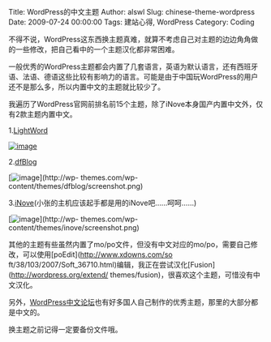 Title: WordPress的中文主题
Author: alswl
Slug: chinese-theme-wordpress
Date: 2009-07-24 00:00:00
Tags: 建站心得, WordPress
Category: Coding

不得不说，WordPress这东西换主题真难，就算不考虑自己对主题的边边角角做的一些修改，把自己看中的一个主题汉化都非常困难。

一般优秀的WordPress主题都会内置了几套语言，英语为默认语言，还有西班牙语、法语、德语这些比较有影响力的语言。可能是由于中国玩WordPress的用户
还不是那么多，所以内置中文的主题就比较少了。

我遍历了WordPress官网前排名前15个主题，除了iNove本身国产内置中文外，仅有2款主题内置中文。

1.[LightWord](http://wordpress.org/extend/themes/lightword)

[![image](http://upload.log4d.com/upload_dropbox/200907/screenshot.png)](http://upload.log4d.com/upload_dropbox/200907/screenshot.png)

2.[dfBlog](http://wordpress.org/extend/themes/dfblog)

[![image](http://upload.log4d.com/upload_dropbox/200907/screenshot.png)](http://wp-
themes.com/wp-content/themes/dfblog/screenshot.png)

3.[iNove](http://wordpress.org/extend/themes/inove)(小张的主机应该起手都是用的iNove吧……呵呵……)

[![image](http://upload.log4d.com/upload_dropbox/200907/screenshot.png)](http://wp-
themes.com/wp-content/themes/inove/screenshot.png)

其他的主题有些虽然内置了mo/po文件，但没有中文对应的mo/po，需要自己修改，可以使用[poEdit](http://www.xdowns.com/so
ft/38/103/2007/Soft_36710.html)编辑，我正在尝试汉化[Fusion](http://wordpress.org/extend/
themes/fusion)，很喜欢这个主题，可惜没有中文汉化。

另外，[WordPress中文论坛](http://wordpress.org.cn/)也有好多国人自己制作的优秀主题，那里的大部分都是中文的。

换主题之前记得一定要备份文件哦。

